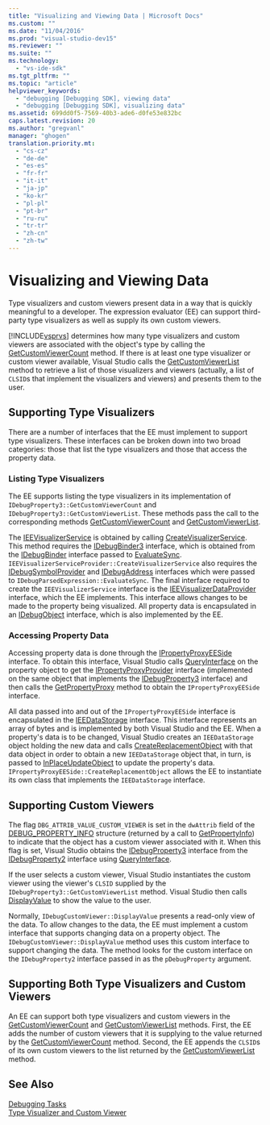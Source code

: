 ```yaml
---
title: "Visualizing and Viewing Data | Microsoft Docs"
ms.custom: ""
ms.date: "11/04/2016"
ms.prod: "visual-studio-dev15"
ms.reviewer: ""
ms.suite: ""
ms.technology: 
  - "vs-ide-sdk"
ms.tgt_pltfrm: ""
ms.topic: "article"
helpviewer_keywords: 
  - "debugging [Debugging SDK], viewing data"
  - "debugging [Debugging SDK], visualizing data"
ms.assetid: 699dd0f5-7569-40b3-ade6-d0fe53e832bc
caps.latest.revision: 20
ms.author: "gregvanl"
manager: "ghogen"
translation.priority.mt: 
  - "cs-cz"
  - "de-de"
  - "es-es"
  - "fr-fr"
  - "it-it"
  - "ja-jp"
  - "ko-kr"
  - "pl-pl"
  - "pt-br"
  - "ru-ru"
  - "tr-tr"
  - "zh-cn"
  - "zh-tw"
---
```

# Visualizing and Viewing Data
Type visualizers and custom viewers present data in a way that is quickly meaningful to a developer. The expression evaluator (EE) can support third-party type visualizers as well as supply its own custom viewers.  
  
 [!INCLUDE[vsprvs](../../code-quality/includes/vsprvs_md.md)] determines how many type visualizers and custom viewers are associated with the object's type by calling the [GetCustomViewerCount](../../extensibility/debugger/reference/idebugproperty3-getcustomviewercount.md) method. If there is at least one type visualizer or custom viewer available, Visual Studio calls the [GetCustomViewerList](../../extensibility/debugger/reference/idebugproperty3-getcustomviewerlist.md) method to retrieve a list of those visualizers and viewers (actually, a list of `CLSID`s that implement the visualizers and viewers) and presents them to the user.  
  
## Supporting Type Visualizers  
 There are a number of interfaces that the EE must implement to support type visualizers. These interfaces can be broken down into two broad categories: those that list the type visualizers and those that access the property data.  
  
### Listing Type Visualizers  
 The EE supports listing the type visualizers in its implementation of `IDebugProperty3::GetCustomViewerCount` and `IDebugProperty3::GetCustomViewerList`. These methods pass the call to the corresponding methods [GetCustomViewerCount](../../extensibility/debugger/reference/ieevisualizerservice-getcustomviewercount.md) and [GetCustomViewerList](../../extensibility/debugger/reference/ieevisualizerservice-getcustomviewerlist.md).  
  
 The [IEEVisualizerService](../../extensibility/debugger/reference/ieevisualizerservice.md) is obtained by calling [CreateVisualizerService](../../extensibility/debugger/reference/ieevisualizerserviceprovider-createvisualizerservice.md). This method requires the [IDebugBinder3](../../extensibility/debugger/reference/idebugbinder3.md) interface, which is obtained from the [IDebugBinder](../../extensibility/debugger/reference/idebugbinder.md) interface passed to [EvaluateSync](../../extensibility/debugger/reference/idebugparsedexpression-evaluatesync.md). `IEEVisualizerServiceProvider::CreateVisualizerService` also requires the [IDebugSymbolProvider](../../extensibility/debugger/reference/idebugsymbolprovider.md) and [IDebugAddress](../../extensibility/debugger/reference/idebugaddress.md) interfaces which were passed to `IDebugParsedExpression::EvaluateSync`. The final interface required to create the `IEEVisualizerService` interface is the [IEEVisualizerDataProvider](../../extensibility/debugger/reference/ieevisualizerdataprovider.md) interface, which the EE implements. This interface allows changes to be made to the property being visualized. All property data is encapsulated in an [IDebugObject](../../extensibility/debugger/reference/idebugobject.md) interface, which is also implemented by the EE.  
  
### Accessing Property Data  
 Accessing property data is done through the [IPropertyProxyEESide](../../extensibility/debugger/reference/ipropertyproxyeeside.md) interface. To obtain this interface, Visual Studio calls [QueryInterface](/visual-cpp/atl/queryinterface) on the property object to get the [IPropertyProxyProvider](../../extensibility/debugger/reference/ipropertyproxyprovider.md) interface (implemented on the same object that implements the [IDebugProperty3](../../extensibility/debugger/reference/idebugproperty3.md) interface) and then calls the [GetPropertyProxy](../../extensibility/debugger/reference/ipropertyproxyprovider-getpropertyproxy.md) method to obtain the `IPropertyProxyEESide` interface.  
  
 All data passed into and out of the `IPropertyProxyEESide` interface is encapsulated in the [IEEDataStorage](../../extensibility/debugger/reference/ieedatastorage.md) interface. This interface represents an array of bytes and is implemented by both Visual Studio and the EE. When a property's data is to be changed, Visual Studio creates an `IEEDataStorage` object holding the new data and calls [CreateReplacementObject](../../extensibility/debugger/reference/ipropertyproxyeeside-createreplacementobject.md) with that data object in order to obtain a new `IEEDataStorage` object that, in turn, is passed to [InPlaceUpdateObject](../../extensibility/debugger/reference/ipropertyproxyeeside-inplaceupdateobject.md) to update the property's data. `IPropertyProxyEESide::CreateReplacementObject` allows the EE to instantiate its own class that implements the `IEEDataStorage` interface.  
  
## Supporting Custom Viewers  
 The flag `DBG_ATTRIB_VALUE_CUSTOM_VIEWER` is set in the `dwAttrib` field of the [DEBUG_PROPERTY_INFO](../../extensibility/debugger/reference/debug-property-info.md) structure (returned by a call to [GetPropertyInfo](../../extensibility/debugger/reference/idebugproperty2-getpropertyinfo.md)) to indicate that the object has a custom viewer associated with it. When this flag is set, Visual Studio obtains the [IDebugProperty3](../../extensibility/debugger/reference/idebugproperty3.md) interface from the [IDebugProperty2](../../extensibility/debugger/reference/idebugproperty2.md) interface using [QueryInterface](/visual-cpp/atl/queryinterface).  
  
 If the user selects a custom viewer, Visual Studio instantiates the custom viewer using the viewer's `CLSID` supplied by the `IDebugProperty3::GetCustomViewerList` method. Visual Studio then calls [DisplayValue](../../extensibility/debugger/reference/idebugcustomviewer-displayvalue.md) to show the value to the user.  
  
 Normally, `IDebugCustomViewer::DisplayValue` presents a read-only view of the data. To allow changes to the data, the EE must implement a custom interface that supports changing data on a property object. The `IDebugCustomViewer::DisplayValue` method uses this custom interface to support changing the data. The method looks for the custom interface on the `IDebugProperty2` interface passed in as the `pDebugProperty` argument.  
  
## Supporting Both Type Visualizers and Custom Viewers  
 An EE can support both type visualizers and custom viewers in the [GetCustomViewerCount](../../extensibility/debugger/reference/idebugproperty3-getcustomviewercount.md) and [GetCustomViewerList](../../extensibility/debugger/reference/idebugproperty3-getcustomviewerlist.md) methods. First, the EE adds the number of custom viewers that it is supplying to the value returned by the [GetCustomViewerCount](../../extensibility/debugger/reference/ieevisualizerservice-getcustomviewercount.md) method. Second, the EE appends the `CLSID`s of its own custom viewers to the list returned by the [GetCustomViewerList](../../extensibility/debugger/reference/ieevisualizerservice-getcustomviewerlist.md) method.  
  
## See Also  
 [Debugging Tasks](../../extensibility/debugger/debugging-tasks.md)   
 [Type Visualizer and Custom Viewer](../../extensibility/debugger/type-visualizer-and-custom-viewer.md)